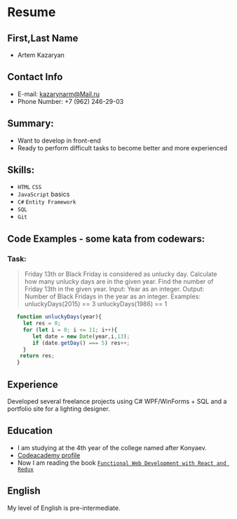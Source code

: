 # Resume

## First,Last Name
   * Artem Kazaryan
## Contact Info
   * E-mail: kazarynarm@Mail.ru
   * Phone Number: +7 (962) 246-29-03
## Summary:
   * Want to develop in front-end
   * Ready to perform difficult tasks to become better and more experienced

## Skills:
   * `HTML` `CSS`
   * `JavaScript` basics
   * `C#` `Entity Framework`
   * `SQL`
   * `Git`

## Code Examples - some kata from codewars:
### Task:

   >Friday 13th or Black Friday is considered as unlucky day. Calculate how many unlucky days are in the given year.
   >Find the number of Friday 13th in the given year.
   >Input: Year as an integer.
   >Output: Number of Black Fridays in the year as an integer.
   >Examples:
   >unluckyDays(2015) == 3
   >unluckyDays(1986) == 1

```javascript
   function unluckyDays(year){
     let res = 0;
     for (let i = 0; i <= 11; i++){
        let date = new Date(year,i,13);
        if (date.getDay() === 5) res++;
     }
    return res;
   }
```

## Experience
   Developed several freelance projects using C# WPF/WinForms + SQL and a portfolio site for a lighting designer.

## Education
  * I am studying at the 4th year of the college named after Konyaev.
  * [Codeacademy profile](https://www.codecademy.com/profiles/Sinclerr)
  * Now I am reading the book [`Functional Web Development with React and Redux`](http://shop.oreilly.com/product/0636920049579.do)

## English
  My level of English is pre-intermediate.
